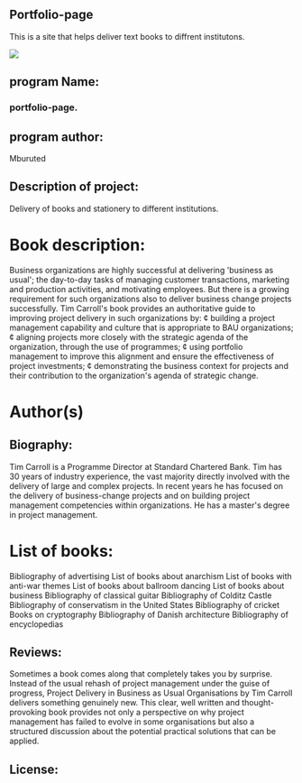 ## Portfolio-page
This is a site that helps deliver text books to diffrent institutons.

<img src= "https://user-images.githubusercontent.com/85192315/121323339-6a045900-c918-11eb-8915-22516cab3b31.png"></img>

## program Name:
### portfolio-page.

## program author:
Mburuted

## Description of project:

Delivery of books and stationery to different institutions.
# Book description:

Business organizations are highly successful at delivering 'business as usual'; the day-to-day tasks of managing customer transactions, marketing and production activities, and motivating employees. But there is a growing requirement for such organizations also to deliver business change projects successfully. Tim Carroll's book provides an authoritative guide to improving project delivery in such organizations by: ¢ building a project management capability and culture that is appropriate to BAU organizations; ¢ aligning projects more closely with the strategic agenda of the organization, through the use of programmes; ¢ using portfolio management to improve this alignment and ensure the effectiveness of project investments; ¢ demonstrating the business context for projects and their contribution to the organization's agenda of strategic change.
# Author(s)

## Biography:


Tim Carroll is a Programme Director at Standard Chartered Bank. Tim has 30 years of industry experience, the vast majority directly involved with the delivery of large and complex projects. In recent years he has focused on the delivery of business-change projects and on building project management competencies within organizations. He has a master's degree in project management.
# List of books:

Bibliography of advertising
List of books about anarchism
List of books with anti-war themes
List of books about ballroom dancing
List of books about business
Bibliography of classical guitar
Bibliography of Colditz Castle
Bibliography of conservatism in the United States
Bibliography of cricket
Books on cryptography
Bibliography of Danish architecture
Bibliography of encyclopedias

## Reviews:
Sometimes a book comes along that completely takes you by surprise. Instead of the usual rehash of project management under the guise of progress, Project Delivery in Business as Usual Organisations by Tim Carroll delivers something genuinely new. This clear, well written and thought-provoking book provides not only a perspective on why project management has failed to evolve in some organisations but also a structured discussion about the potential practical solutions that can be applied.
## License:








     


